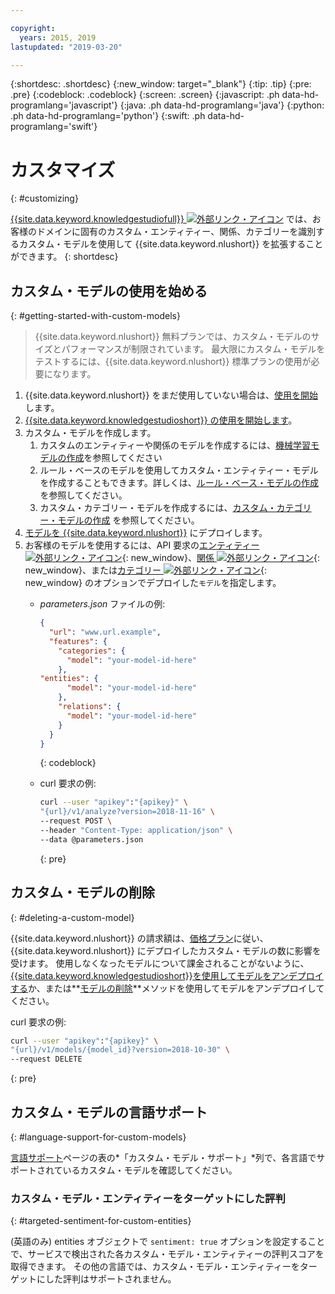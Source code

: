 ```yaml
---

copyright:
  years: 2015, 2019
lastupdated: "2019-03-20"

---
```


{:shortdesc: .shortdesc}
{:new_window: target="_blank"}
{:tip: .tip}
{:pre: .pre}
{:codeblock: .codeblock}
{:screen: .screen}
{:javascript: .ph data-hd-programlang='javascript'}
{:java: .ph data-hd-programlang='java'}
{:python: .ph data-hd-programlang='python'}
{:swift: .ph data-hd-programlang='swift'}

# カスタマイズ
{: #customizing}

[{{site.data.keyword.knowledgestudiofull}} ![外部リンク・アイコン](../../icons/launch-glyph.svg "外部リンク・アイコン")](https://www.ibm.com/watson/services/knowledge-studio/) では、お客様のドメインに固有のカスタム・エンティティー、関係、カテゴリーを識別するカスタム・モデルを使用して {{site.data.keyword.nlushort}} を拡張することができます。
{: shortdesc}

## カスタム・モデルの使用を始める
{: #getting-started-with-custom-models}

> {{site.data.keyword.nlushort}} 無料プランでは、カスタム・モデルのサイズとパフォーマンスが制限されています。 最大限にカスタム・モデルをテストするには、{{site.data.keyword.nlushort}} 標準プランの使用が必要になります。

1. {{site.data.keyword.nlushort}} をまだ使用していない場合は、[使用を開始](/docs/services/natural-language-understanding?topic=natural-language-understanding-getting-started)します。
2. [{{site.data.keyword.knowledgestudioshort}} の使用を開始します](/docs/services/watson-knowledge-studio?topic=watson-knowledge-studio-wks_tutintro#wks_tutintro)。
3. カスタム・モデルを作成します。
   1. カスタムのエンティティーや関係のモデルを作成するには、[機械学習モデルの作成](/docs/services/watson-knowledge-studio?topic=watson-knowledge-studio-wks_tutml_intro)を参照してください 
   2. ルール・ベースのモデルを使用してカスタム・エンティティー・モデルを作成することもできます。詳しくは、[ルール・ベース・モデルの作成](/docs/services/watson-knowledge-studio?topic=watson-knowledge-studio-wks_tutrule_intro)を参照してください。
   3. カスタム・カテゴリー・モデルを作成するには、[カスタム・カテゴリー・モデルの作成](/docs/services/watson-knowledge-studio?topic=watson-knowledge-studio-create-categories-model) を参照してください。
4. [モデルを {{site.data.keyword.nlushort}}](/docs/services/watson-knowledge-studio?topic=watson-knowledge-studio-publish-ml#wks_manlu) にデプロイします。
5. お客様のモデルを使用するには、API 要求の[エンティティー ![外部リンク・アイコン](../../icons/launch-glyph.svg "外部リンク・アイコン")](https://{DomainName}/apidocs/natural-language-understanding#entities){: new_window}、[関係 ![外部リンク・アイコン](../../icons/launch-glyph.svg "外部リンク・アイコン")](https://{DomainName}/apidocs/natural-language-understanding#relations){: new_window}、または[カテゴリー ![外部リンク・アイコン](../../icons/launch-glyph.svg "外部リンク・アイコン")](https://{DomainName}/apidocs/natural-language-understanding#categories){: new_window} のオプションでデプロイした`モデル`を指定します。
    - *parameters.json* ファイルの例:

        ```json
        {
          "url": "www.url.example",
          "features": {
            "categories": {
              "model": "your-model-id-here"
            },
        "entities": {
              "model": "your-model-id-here"
            },
            "relations": {
              "model": "your-model-id-here"
            }
          }
        }
        ```
        {: codeblock}

    - curl 要求の例:

        ```bash
        curl --user "apikey":"{apikey}" \
        "{url}/v1/analyze?version=2018-11-16" \
        --request POST \
        --header "Content-Type: application/json" \
        --data @parameters.json
        ```
        {: pre}

## カスタム・モデルの削除
{: #deleting-a-custom-model}

{{site.data.keyword.nlushort}} の請求額は、[価格プラン](https://www.ibm.com/cloud/watson-natural-language-understanding/pricing)に従い、{{site.data.keyword.nlushort}} にデプロイしたカスタム・モデルの数に影響を受けます。 使用しなくなったモデルについて課金されることがないように、[{{site.data.keyword.knowledgestudioshort}}を使用してモデルをアンデプロイする](/docs/services/watson-knowledge-studio?topic=watson-knowledge-studio-publish-ml#undeploy-view-model)か、または**[モデルの削除](https://{DomainName}/apidocs/natural-language-understanding#delete-model)**メソッドを使用してモデルをアンデプロイしてください。

curl 要求の例:

```bash
curl --user "apikey":"{apikey}" \
"{url}/v1/models/{model_id}?version=2018-10-30" \
--request DELETE
```
{: pre}


## カスタム・モデルの言語サポート
{: #language-support-for-custom-models}

[言語サポート](/docs/services/natural-language-understanding?topic=natural-language-understanding-language-support)ページの表の*「カスタム・モデル・サポート」*列で、各言語でサポートされているカスタム・モデルを確認してください。

### カスタム・モデル・エンティティーをターゲットにした評判
{: #targeted-sentiment-for-custom-entities}

(英語のみ) entities オブジェクトで `sentiment: true` オプションを設定することで、サービスで検出された各カスタム・モデル・エンティティーの評判スコアを取得できます。 その他の言語では、カスタム・モデル・エンティティーをターゲットにした評判はサポートされません。
